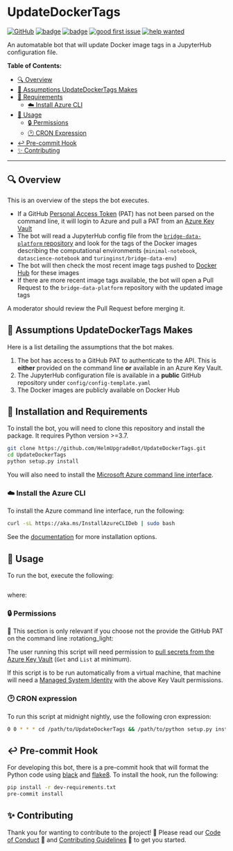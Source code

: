# UpdateDockerTags

[![GitHub](https://img.shields.io/github/license/HelmUpgradeBot/UpdateDockerTags)](LICENSE) [![badge](https://img.shields.io/static/v1?label=Code%20of&message=Conduct&color=blueviolet)](CODE_OF_CONDUCT.md) [![badge](https://img.shields.io/static/v1?label=Contributing&message=Guidelines&color=blueviolet)](CONTRIBUTING.md) [![good first issue](https://img.shields.io/github/labels/HelmUpgradeBot/UpdateDockerTags/good%20first%20issue)](https://github.com/HelmUpgradeBot/UpdateDockerTags/labels/good%20first%20issue) [![help wanted](https://img.shields.io/github/labels/HelmUpgradeBot/UpdateDockerTags/help%20wanted)](https://github.com/HelmUpgradeBot/UpdateDockerTags/labels/help%20wanted)

An automatable bot that will update Docker image tags in a JupyterHub configuration file.

**Table of Contents:**

- [:mag: Overview](#mag-overview)
- [🤔 Assumptions UpdateDockerTags Makes](#-assumptions-helmupgradebot-makes)
- [:pushpin: Requirements](#pushpin-installation-and-requirements)
  - [:cloud: Install Azure CLI](#cloud-install-azure-cli)
- [:children_crossing: Usage](#children_crossing-usage)
  - [:lock: Permissions](#lock-permissions)
  - [:clock2: CRON Expression](#clock2-cron-expression)
- [:leftwards_arrow_with_hook: Pre-commit Hook](#leftwards_arrow_with_hook-pre-commit-hook)
- [:sparkles: Contributing](#sparkles-contributing)

---

## :mag: Overview

This is an overview of the steps the bot executes.

- If a GitHub [Personal Access Token](https://github.blog/2013-05-16-personal-api-tokens/) (PAT) has not been parsed on the command line, it will login to Azure and pull a PAT from an [Azure Key Vault](https://docs.microsoft.com/en-gb/azure/key-vault/)
- The bot will read a JupyterHub config file from the [`bridge-data-platform` repository](https://github.com/alan-turing-instute/bridge-data-platform) and look for the tags of the Docker images describing the computational environments (`minimal-notebook`, `datascience-notebook` and `turinginst/bridge-data-env`)
- The bot will then check the most recent image tags pushed to [Docker Hub](https://hub.docker.com) for these images
- If there are more recent image tags available, the bot will open a Pull Request to the `bridge-data-platform` repository with the updated image tags

A moderator should review the Pull Request before merging it.

## 🤔 Assumptions UpdateDockerTags Makes

Here is a list detailing the assumptions that the bot makes.

1. The bot has access to a GitHub PAT to authenticate to the API.
   This is **either** provided on the command line **or** available in an Azure Key Vault.
2. The JupyterHub configuration file is available in a **public** GitHub repository under `config/config-template.yaml`
3. The Docker images are publicly available on Docker Hub

## :pushpin: Installation and Requirements

To install the bot, you will need to clone this repository and install the package.
It requires Python version >=3.7.

```bash
git clone https://github.com/HelmUpgradeBot/UpdateDockerTags.git
cd UpdateDockerTags
python setup.py install
```

You will also need to install the [Microsoft Azure command line interface](https://docs.microsoft.com/en-gb/cli/azure/?view=azure-cli-latest).

### :cloud: Install the Azure CLI

To install the Azure command line interface, run the following:

```bash
curl -sL https://aka.ms/InstallAzureCLIDeb | sudo bash
```

See the [documentation](https://docs.microsoft.com/en-gb/cli/azure/install-azure-cli?view=azure-cli-latest) for more installation options.

## :children_crossing: Usage

To run the bot, execute the following:

```bash

```

where:

### :lock: Permissions

:rotating_light: This section is only relevant if you choose not the provide the GitHub PAT on the command line :rotationg_light:

The user running this script will need permission to [pull secrets from the Azure Key Vault](https://docs.microsoft.com/en-gb/azure/key-vault/general/group-permissions-for-apps) (`Get` and `List` at minimum).

If this script is to be run automatically from a virtual machine, that machine will need a [Managed System Identity](https://docs.microsoft.com/en-gb/azure/active-directory/managed-identities-azure-resources/overview) with the above Key Vault permissions.

### :clock2: CRON expression

To run this script at midnight nightly, use the following cron expression:

```bash
0 0 * * * cd /path/to/UpdateDockerTags && /path/to/python setup.py install && /path/to/UpdateDockerTags [--flags]
```

## :leftwards_arrow_with_hook: Pre-commit Hook

For developing this bot, there is a pre-commit hook that will format the Python code using [black](https://github.com/psf/black) and [flake8](http://flake8.pycqa.org/en/latest/).
To install the hook, run the following:

```bash
pip install -r dev-requirements.txt
pre-commit install
```

## :sparkles: Contributing

Thank you for wanting to contribute to the project! :tada:
Please read our [Code of Conduct](CODE_OF_CONDUCT.md) :purple_heart: and [Contributing Guidelines](CONTRIBUTING.md) :space_invader: to get you started.
